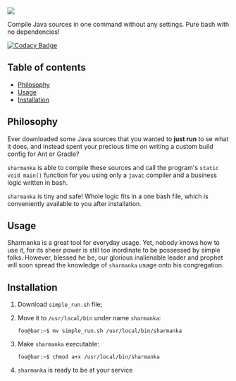 <img src="https://github.com/strgen/sharmanka/raw/master/docs/assets/sharmanka-logo.jpg" style="max-width: 50%">

Compile Java sources in one command without any settings. Pure bash with no dependencies!

[![Codacy Badge](https://api.codacy.com/project/badge/Grade/1fdd45572c0343f5976764c5efc89da2)](https://www.codacy.com/app/vagiz.d/sharmanka?utm_source=github.com&amp;utm_medium=referral&amp;utm_content=strgen/sharmanka&amp;utm_campaign=Badge_Grade)

## Table of contents
* [Philosophy](#philosophy)
* [Usage](#usage)
* [Installation](#installation)

## Philosophy
Ever downloaded some Java sources that you wanted to **just run** to se what it does, and instead spent your precious time on writing a custom build config for Ant or Gradle?

`sharmanka` is able to compile these sources and call the program's `static void main()` function for you using only a `javac` compiler and a business logic written in bash.

`sharmanka` is tiny and safe! Whole logic fits in a one bash file, which is conveniently available to you after installation.

## Usage
Sharmanka is a great tool for everyday usage. Yet, nobody knows how to use it, for its sheer power is still too inordinate to be possessed by simple folks. However, blessed he be, our glorious inalienable leader and prophet will soon spread the knowledge of `sharmanka` usage onto his congregation.

## Installation
1. Download `simple_run.sh` file;
2. Move it to `/usr/local/bin` under name `sharmanka`:

   ```console
   foo@bar:~$ mv simple_run.sh /usr/local/bin/sharmanka
   ```

3. Make `sharmanka` executable:

   ```
   foo@bar:~$ chmod a+x /usr/local/bin/sharmanka
   ```

4. `sharmanka` is ready to be at your service
